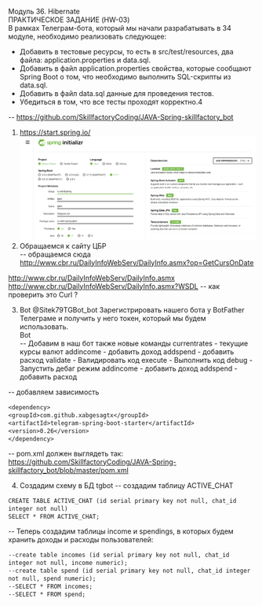 Модуль 36. Hibernate  
ПРАКТИЧЕСКОЕ ЗАДАНИЕ (HW-03)  
В рамках Телеграм-бота, который мы начали разрабатывать в 34 модуле, необходимо реализовать следующее:

- Добавить в тестовые ресурсы, то есть в src/test/resources, два файла: application.properties и data.sql.
- Добавить в файл application.properties свойства, которые сообщают Spring Boot о том, что необходимо выполнить SQL-скрипты из data.sql.
- Добавить в файл data.sql данные для проведения тестов.
- Убедиться в том, что все тесты проходят корректно.4

-- https://github.com/SkillfactoryCoding/JAVA-Spring-skillfactory_bot  
1. https://start.spring.io/
![img.png](img.png)  
2. Обращаемся к сайту ЦБР  
-- обращаемся сюда
http://www.cbr.ru/DailyInfoWebServ/DailyInfo.asmx?op=GetCursOnDate

http://www.cbr.ru/DailyInfoWebServ/DailyInfo.asmx
http://www.cbr.ru/DailyInfoWebServ/DailyInfo.asmx?WSDL
-- как проверить это Curl ?

3. Bot @Sitek79TGBot_bot
Зарегистрировать нашего бота у BotFather Телеграме и получить у него токен, который мы будем использовать.  
Bot  
-- Добавим в наш бот также новые команды
currentrates - текущие курсы валют
addincome - добавить доход
addspend - добавить расход
validate - Валидировать код
execute - Выполнить код
debug - Запустить дебаг режим
addincome - добавить доход
addspend - добавить расход

-- добавляем зависимость
```
<dependency>
<groupId>com.github.xabgesagtx</groupId>
<artifactId>telegram-spring-boot-starter</artifactId>
<version>0.26</version>
</dependency>
```
-- pom.xml должен выглядеть так:
https://github.com/SkillfactoryCoding/JAVA-Spring-skillfactory_bot/blob/master/pom.xml  

4. Создадим схему в БД tgbot
-- создадим таблицу ACTIVE_CHAT
```
CREATE TABLE ACTIVE_CHAT (id serial primary key not null, chat_id integer not null)
SELECT * FROM ACTIVE_CHAT;
```
-- Теперь создадим таблицы income и spendings, в которых будем хранить доходы и расходы пользователей:

````
--create table incomes (id serial primary key not null, chat_id integer not null, income numeric);
--create table spend (id serial primary key not null, chat_id integer not null, spend numeric);
--SELECT * FROM incomes;
--SELECT * FROM spend;
````